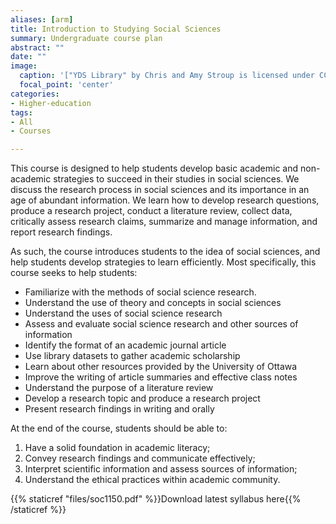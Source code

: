 ```yaml
---
aliases: [arm]
title: Introduction to Studying Social Sciences
summary: Undergraduate course plan
abstract: ""
date: ""
image:
  caption: '["YDS Library" by Chris and Amy Stroup is licensed under CC BY-NC 2.0](https://search.creativecommons.org/photos/a14cd6cb-6d43-4465-9e9b-48a944f786d2)'
  focal_point: 'center'
categories:
- Higher-education
tags:
- All
- Courses

---
```


This course is designed to help students develop basic academic and non-academic strategies to succeed in their studies in social sciences. We discuss the research process in social sciences and its importance in an age of abundant information. We learn how to develop research questions, produce a research project, conduct a literature review, collect data, critically assess research claims, summarize and manage information, and report research findings.

As such, the course introduces students to the idea of social sciences, and help students develop strategies to learn efficiently. Most specifically, this course seeks to help students:

-	Familiarize with the methods of social science research. 
-	Understand the use of theory and concepts in social sciences
-	Understand the uses of social science research
-	Assess and evaluate social science research and other sources of information
-	Identify the format of an academic journal article
-	Use library datasets to gather academic scholarship
-	Learn about other resources provided by the University of Ottawa
-	Improve the writing of article summaries and effective class notes
-	Understand the purpose of a literature review
-	Develop a research topic and produce a research project
-	Present research findings in writing and orally


At the end of the course, students should be able to:

1. Have a solid foundation in academic literacy; 
2. Convey research findings and communicate effectively; 
3. Interpret scientific information and assess sources of information;
4. Understand the ethical practices within academic community.

{{% staticref "files/soc1150.pdf" %}}Download latest syllabus here{{% /staticref %}}

